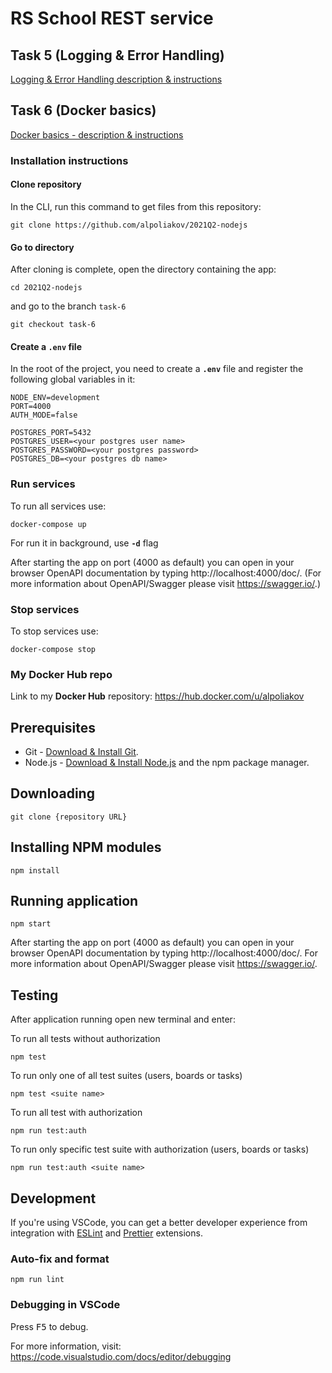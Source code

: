# RS School REST service

## Task 5 (Logging & Error Handling)
[Logging & Error Handling description & instructions](https://github.com/rolling-scopes-school/basic-nodejs-2021Q2/blob/master/descriptions/logging-error-handling.md)

## Task 6 (Docker basics)
[Docker basics - description & instructions](https://github.com/alpoliakov/2021Q2-nodejs/blob/task-6/TASK-6.md)

### Installation instructions
#### Clone repository
In the CLI, run this command to get files from this repository:
````
git clone https://github.com/alpoliakov/2021Q2-nodejs
````

#### Go to directory

After cloning is complete, open the directory containing the app:
````
cd 2021Q2-nodejs
````
and go to the branch ````task-6````
````
git checkout task-6
````
#### Create a ```.env``` file

In the root of the project, you need to create a **```.env```** file and register the following global variables in it:
```
NODE_ENV=development
PORT=4000
AUTH_MODE=false

POSTGRES_PORT=5432
POSTGRES_USER=<your postgres user name>
POSTGRES_PASSWORD=<your postgres password>
POSTGRES_DB=<your postgres db name>
```

### Run services

To run all services use:
```
docker-compose up
```

For run it in background, use **```-d```** flag

After starting the app on port (4000 as default) you can open in your browser OpenAPI documentation by typing http://localhost:4000/doc/.
(For more information about OpenAPI/Swagger please visit https://swagger.io/.)


### Stop services

To stop services use:
```
docker-compose stop
```

### My Docker Hub repo

Link to my **Docker Hub** repository: https://hub.docker.com/u/alpoliakov


## Prerequisites

- Git - [Download & Install Git](https://git-scm.com/downloads).
- Node.js - [Download & Install Node.js](https://nodejs.org/en/download/) and the npm package manager.

## Downloading

```
git clone {repository URL}
```

## Installing NPM modules

```
npm install
```

## Running application

```
npm start
```

After starting the app on port (4000 as default) you can open
in your browser OpenAPI documentation by typing http://localhost:4000/doc/.
For more information about OpenAPI/Swagger please visit https://swagger.io/.

## Testing

After application running open new terminal and enter:

To run all tests without authorization

```
npm test
```

To run only one of all test suites (users, boards or tasks)

```
npm test <suite name>
```

To run all test with authorization

```
npm run test:auth
```

To run only specific test suite with authorization (users, boards or tasks)

```
npm run test:auth <suite name>
```

## Development

If you're using VSCode, you can get a better developer experience from integration with [ESLint](https://marketplace.visualstudio.com/items?itemName=dbaeumer.vscode-eslint) and [Prettier](https://marketplace.visualstudio.com/items?itemName=esbenp.prettier-vscode) extensions.

### Auto-fix and format

```
npm run lint
```

### Debugging in VSCode

Press <kbd>F5</kbd> to debug.

For more information, visit: https://code.visualstudio.com/docs/editor/debugging
